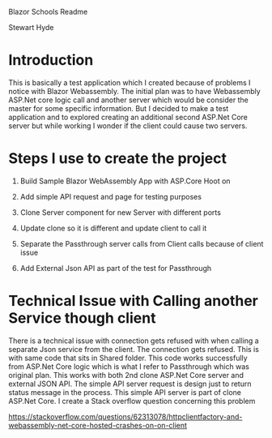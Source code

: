 Blazor Schools Readme

Stewart Hyde

Introduction
============

This is basically a test application which I created because of problems I
notice with Blazor Webassembly. The initial plan was to have Webassembly ASP.Net
core logic call and another server which would be consider the master for some
specific information. But I decided to make a test application and to explored
creating an additional second ASP.Net Core server but while working I wonder if
the client could cause two servers.

Steps I use to create the project
=================================

1. Build Sample Blazor WebAssembly App with ASP.Core Hoot on

2. Add simple API request and page for testing purposes

3. Clone Server component for new Server with different ports

4. Update clone so it is different and update client to call it

5. Separate the Passthrough server calls from Client calls because of client
issue

6. Add External Json API as part of the test for Passthrough

Technical Issue with Calling another Service though client
==========================================================

There is a technical issue with connection gets refused with when calling a
separate Json service from the client. The connection gets refused. This is with
same code that sits in Shared folder. This code works successfully from ASP.Net
Core logic which is what I refer to Passthrough which was original plan. This
works with both 2nd clone ASP.Net Core server and external JSON API. The simple
API server request is design just to return status message in the process. This
simple API server is part of clone ASP.Net Core. I create a Stack overflow
question concerning this problem

<https://stackoverflow.com/questions/62313078/httpclientfactory-and-webassembly-net-core-hosted-crashes-on-on-client>
